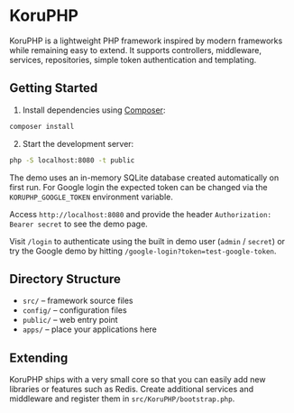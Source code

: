 # KoruPHP

KoruPHP is a lightweight PHP framework inspired by modern frameworks while remaining easy to extend. It supports controllers, middleware, services, repositories, simple token authentication and templating.

## Getting Started

1. Install dependencies using [Composer](https://getcomposer.org/):

```bash
composer install
```

2. Start the development server:

```bash
php -S localhost:8080 -t public
```

The demo uses an in-memory SQLite database created automatically on first run.
For Google login the expected token can be changed via the `KORUPHP_GOOGLE_TOKEN` environment variable.

Access `http://localhost:8080` and provide the header `Authorization: Bearer secret` to see the demo page.

Visit `/login` to authenticate using the built in demo user (`admin` / `secret`) or try the Google demo by hitting `/google-login?token=test-google-token`.

## Directory Structure

- `src/` – framework source files
- `config/` – configuration files
- `public/` – web entry point
- `apps/` – place your applications here

## Extending

KoruPHP ships with a very small core so that you can easily add new libraries or features such as Redis. Create additional services and middleware and register them in `src/KoruPHP/bootstrap.php`.
